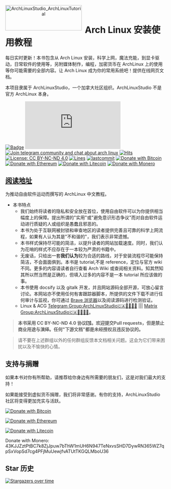 <p align="center">
<img width="240" height="80" align="left" style="float: left; margin: 0 10px 0 0;" src="https://www.archlinux.org/static/logos/archlinux-logo-dark-1200dpi.b42bd35d5916.png" alt="ArchLinuxStudio_ArchLinuxTutorial"/>
</br>
<h1>Arch Linux 安装使用教程</h1>

每日实时更新！本书包含从 Arch Linux 安装，科学上网，魔法充能，到显卡驱动，日常软件的使用等，另附媒体制作，编程，加密货币在 ArchLinux 上的使用等你可能需要的全部内容。让 Arch Linux 成为你的常用系统吧！提供在线网页文档。

本项目隶属于 ArchLinuxStudio，一个加拿大社区组织。ArchLinuxStudio 不是官方 ArchLinux 本身。

</p>

[![Badge](https://img.shields.io/badge/link-ArchLinuxTutorial-%230088cc.svg)](https://archlinuxstudio.github.io/ArchLinuxTutorial)
[![Join matrix community and chat about arch linux](https://img.shields.io/matrix/ArchLinuxStudio:matrix.org?label=matrix&logo=matrix&logoColor=ffffff&color=7389D8&labelColor=6A7EC2&cacheSeconds=60&server_fqdn=matrix.org)](https://matrix.to/#/#ArchLinuxStudio:matrix.org)
[![Join telegram community and chat about arch linux](https://img.shields.io/discord/628978428019736619?label=telegram&logo=telegram&logoColor=ffffff&color=7389D8&labelColor=6A7EC2&cacheSeconds=60)](https://t.me/FSF_Ministry_of_Truth)
[![Hits](https://hits.seeyoufarm.com/api/count/incr/badge.svg?url=https%3A%2F%2Fgithub.com%2FArchLinuxStudio%2FArchLinuxTutorial&count_bg=%2379C83D&title_bg=%23555555&icon=&icon_color=%23E7E7E7&title=hits&edge_flat=false)](https://hits.seeyoufarm.com)
[![License: CC BY-NC-ND 4.0](https://img.shields.io/badge/License-CC%20BY--NC--ND%204.0-lightgrey.svg)](https://creativecommons.org/licenses/by-nc-nd/4.0/)
[![Lines](https://img.shields.io/tokei/lines/github/ArchLinuxStudio/ArchLinuxTutorial)](https://img.shields.io/tokei/lines/github/ArchLinuxStudio/ArchLinuxTutorial)
[![lastcommit](https://img.shields.io/github/last-commit/ArchLinuxStudio/ArchLinuxTutorial)](https://img.shields.io/github/last-commit/ArchLinuxStudio/ArchLinuxTutorial)
[![Donate with Bitcoin](https://en.cryptobadges.io/badge/micro/1Lth3oca4WnMnTnwHBcDLkEqniA2pBxkeC)](https://en.cryptobadges.io/donate/1Lth3oca4WnMnTnwHBcDLkEqniA2pBxkeC)
[![Donate with Ethereum](https://en.cryptobadges.io/badge/micro/0x5A218a8d570d9947f42e0a4916ece7a60A181c2d)](https://en.cryptobadges.io/donate/0x5A218a8d570d9947f42e0a4916ece7a60A181c2d)
[![Donate with Litecoin](https://en.cryptobadges.io/badge/micro/LdJXzaSzzrAxfKJdj5effRLcC7k1TbuXJ8)](https://en.cryptobadges.io/donate/LdJXzaSzzrAxfKJdj5effRLcC7k1TbuXJ8)
[![Donate with Monero](https://img.shields.io/badge/monero-FF6600?logo=monero&label=Donate&logoColor=white)](https://github.com/ArchLinuxStudio/ArchLinuxTutorial)

<!-- shields not support telegram online count now, use sample discord instead temporarily -->

## [阅读地址](https://ArchLinuxStudio.github.io/ArchLinuxTutorial/#/)

为推动自由软件运动而撰写的 ArchLinux 中文教程。

- 本书特点
  - 我们始终将读者的隐私和安全放在首位，使用自由软件可以为你提供相当幅度上的保障。提出所谓的"实用"或"避免意识形态争议"而对自由软件运动进行质疑的人或组织是愚蠢且邪恶的。
  - 本书为处于互联网被封锁和审查地区的读者提供完善且可靠的科学上网流程，如果有人认为其是"不和谐的"，我们表示非常遗憾。
  - 本书样式保持尽可能的简洁，以提升读者的网站加载速度。同时，我们认为花哨的样式不应存在于一本较为严肃的书籍中。
  - 无废话，只给出一套**我们认为**较为合适的路线，对于安装流程尽可能保持简洁，不会面面俱到。本书是 tutorial,不是 reference，定位与官方 wiki 不同。更多的内容请读者自行查看 Arch Wiki 或查阅相关资料。知其然知其所以然当然是正确的，但填入过多的内容不是一本 tutorial 所应该做的事。
  - 本书使用 docsify 以及 gitalk 开发，并且网站源码全部开源，可放心留言讨论。本网站亦不使用任何有害跟踪器脚本，所提供的文件下载不进行任何审计与监视，你可通过 [Brave 浏览器](https://brave.com/zh/)以及阅读源码进行检测验证。
  - Linux & ACG [Telegram Group:ArchLinuxStudio🇨🇦🏳️‍⚧️🏳️‍🌈](https://t.me/FSF_Ministry_of_Truth) ||| [Matrix Group:ArchLinuxStudio🇨🇦🏳️‍⚧️🏳️‍🌈](https://matrix.to/#/#ArchLinuxStudio:matrix.org)。

> **本书采用 CC BY-NC-ND 4.0 协议[[1]](https://github.com/ArchLinuxStudio/ArchLinuxTutorial/issues/68)。欢迎提交Pull requests，但是禁止商业用途与演绎。任何"下游文档"都是未经授权且违反协议的。**

> 请不要在上述群组以外的任何群组反馈本文档相关问题。这会为它们带来困扰以及不愉快的心情。

## 支持与捐赠

如果本书对你有所帮助，请推荐给你身边有所需要的朋友们，这是对我们最大的支持！

如果能接受到虚拟货币捐赠，我们将非常感谢。有你的支持，ArchLinuxStudio 社区将变得更加充实与活跃。

[![Donate with Bitcoin](https://en.cryptobadges.io/badge/big/1Lth3oca4WnMnTnwHBcDLkEqniA2pBxkeC?showBalance=true)](https://en.cryptobadges.io/donate/1Lth3oca4WnMnTnwHBcDLkEqniA2pBxkeC)

[![Donate with Ethereum](https://en.cryptobadges.io/badge/big/0x5A218a8d570d9947f42e0a4916ece7a60A181c2d?showBalance=true)](https://en.cryptobadges.io/donate/0x5A218a8d570d9947f42e0a4916ece7a60A181c2d)

[![Donate with Litecoin](https://en.cryptobadges.io/badge/big/LdJXzaSzzrAxfKJdj5effRLcC7k1TbuXJ8?showBalance=true)](https://en.cryptobadges.io/donate/LdJXzaSzzrAxfKJdj5effRLcC7k1TbuXJ8)

Donate with Monero: 43KJJZztPtBC7k8ZjJpuw7bThW1mUH6N947TeNxvsSHD7DywRN365WZ7qpSxVopSd7cg4PFjMuUewjfvATUtTKGQLMboU36

## Star 历史

[![Stargazers over time](https://starchart.cc/ArchLinuxStudio/ArchLinuxTutorial.svg)](https://starchart.cc/ArchLinuxStudio/ArchLinuxTutorial)
